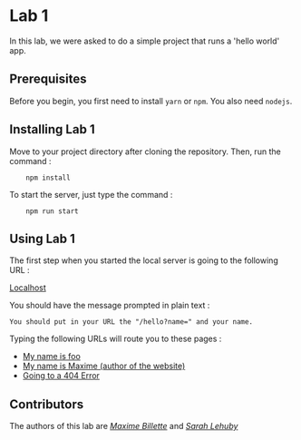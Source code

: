 # Lab 1


In this lab, we were asked to do a simple project that runs a 'hello world' app.

## Prerequisites

Before you begin, you first need to install ```yarn``` or  ```npm```. You also need ```nodejs```.



## Installing Lab 1

Move to your project directory after cloning the repository. Then, run the command :
```
    npm install
``` 

To start the server, just type the command :
```
    npm run start
``` 

## Using Lab 1

The first step when you started the local server is going to the following URL :

[Localhost](http://localhost:8080)

You should have the message prompted in plain text :

```
You should put in your URL the "/hello?name=" and your name.
```

Typing the following URLs will route you to these pages :

* [My name is foo](http://localhost:8080/hello?name=foo)
* [My name is Maxime (author of the website)](http://localhost:8080/hello?name=Maxime)
* [Going to a 404 Error](http://localhost:8080/hello?jkjk)

## Contributors

The authors of this lab are [*Maxime Billette*](https://github.com/Billette) and [*Sarah Lehuby*](https://github.com/SarahL24)





